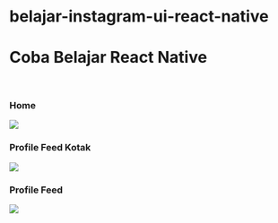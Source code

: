 # belajar-instagram-ui-react-native
<h1>Coba Belajar React Native</h1>
<br>

<h3>Home</h3>
<img src="https://raw.githubusercontent.com/severalpuns/belajar-instagram-ui-react-native/master/ss/ss1.png">
<br>
<h3>Profile Feed Kotak</h3>
<img src="https://raw.githubusercontent.com/severalpuns/belajar-instagram-ui-react-native/master/ss/ss2.png">
<br>
<h3>Profile Feed</h3>
<img src="https://raw.githubusercontent.com/severalpuns/belajar-instagram-ui-react-native/master/ss/ss3.png">
